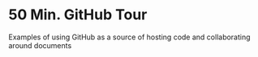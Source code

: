 50 Min. GitHub Tour
============

Examples of using GitHub as a source of hosting code and collaborating around documents
